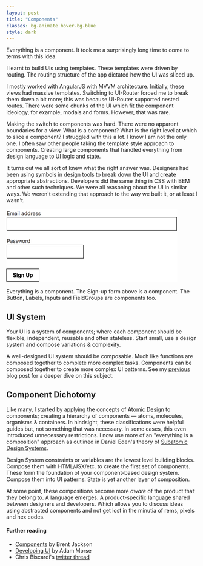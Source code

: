 ```yaml
---
layout: post
title: "Components"
classes: bg-animate hover-bg-blue
style: dark
---
```


Everything is a component. It took me a surprisingly long time to come to terms with this idea.

I learnt to build UIs using templates. These templates were driven by routing. The routing structure of the app dictated how the UI was sliced up.

I mostly worked with AngularJS with MVVM architecture. Initially, these views had massive templates. Switching to UI-Router forced me to break them down a bit more; this was because UI-Router supported nested routes. There were some chunks of the UI which fit the component ideology, for example, modals and forms. However, that was rare.

Making the switch to components was hard. There were no apparent boundaries for a view. What is a component? What is the right level at which to slice a component? I struggled with this a lot. I know I am not the only one. I often saw other people taking the template style approach to components. Creating large components that handled everything from design language to UI logic and state.

It turns out we all sort of knew what the right answer was. Designers had been using symbols in design tools to break down the UI and create appropriate abstractions. Developers did the same thing in CSS with BEM and other such techniques. We were all reasoning about the UI in similar ways. We weren't extending that approach to the way we built it, or at least I wasn't.

<img alt="A sign up form with email and password inputs and a sign-up button" class="center" src="/img/signup-form.png" style="width: 451px;" />

Everything is a component. The Sign-up form above is a component. The Button, Labels, Inputs and FieldGroups are components too.

## UI System

Your UI is a system of components; where each component should be flexible, independent, reusable and often stateless. Start small, use a design system and compose variations & complexity.

A well-designed UI system should be composable. Much like functions are composed together to complete more complex tasks. Components can be composed together to create more complex UI patterns. See my [previous](/flattening-deep-hierarchies-of-components) blog post for a deeper dive on this subject.

## Component Dichotomy

Like many, I started by applying the concepts of [Atomic Design](http://bradfrost.com/blog/post/atomic-web-design) to components; creating a hierarchy of components — atoms, molecules, organisms & containers. In hindsight, these classifications were helpful guides but, not something that was necessary. In some cases, this even introduced unnecessary restrictions. I now use more of an "everything is a composition" approach as outlined in Daniel Eden's theory of [Subatomic Design Systems](https://daneden.me/2018/01/05/subatomic-design-systems).

Design System constraints or variables are the lowest level building blocks. Compose them with HTML/JSX/etc. to create the first set of components. These form the foundation of your component-based design system. Compose them into UI patterns. State is yet another layer of composition.

At some point, these compositions become more _aware_ of the product that they belong to. A language emerges. A product-specific language shared between designers and developers. Which allows you to discuss ideas using abstracted components and not get lost in the minutia of rems, pixels and hex codes.

#### Further reading

* [Components](http://jxnblk.com/writing/posts/components) by Brent Jackson
* [Developing UI](http://mrmrs.github.io/writing/2016/04/21/developing-ui) by Adam Morse
* Chris Biscardi's [twitter thread](https://twitter.com/chrisbiscardi/status/976363118656831489)

